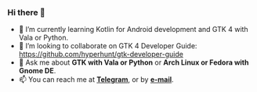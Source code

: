 ### Hi there 👋

- 🌱 I’m currently learning Kotlin for Android development and GTK 4 with Vala or Python.
- 👯 I’m looking to collaborate on GTK 4 Developer Guide: https://github.com/hyperhunt/gtk-developer-guide
- 💬 Ask me about **GTK with Vala or Python** or **Arch Linux or Fedora with Gnome DE**.
- 📫 You can reach me at **[Telegram](https://t.me/hyperhunt)**, or by **[e-mail](mailto:tony@hyperhunt.dev)**.

<!--
Kotlin and OSS enthusiast.

## Kotlin разработчик

- Разработка TodoApp - Мультиплатформенное Kotlin-приложение с сервером, клиентом под Android (Jetpack Compose) и клиентом под Desktop (JetBrains Compose). 
Стек: backend и frontend на Kotlin, PostgreSQL, JSON, Javalin, REST API;

- Разработка Browser плагина, парсера сайтов, ТГ бота для изучения иностранного языка: <в ходе выполнения>  
Стек: JavaScript ES6, Vue, HTML5, CSS3, Node.js, MongoDB, Puppeteer, CSV.

HyperSkill: https://hyperskill.org/profile/17398830

<!--
**hyperhunt/hyperhunt** is a ✨ _special_ ✨ repository because its `README.md` (this file) appears on your GitHub profile.

Here are some ideas to get you started:

- 🔭 I’m currently working on ...
- 🌱 I’m currently learning ...
- 👯 I’m looking to collaborate on ...
- 🤔 I’m looking for help with ...
- 💬 Ask me about ...
- 📫 How to reach me: ...
- 😄 Pronouns: ...
- ⚡ Fun fact: ...
-->
